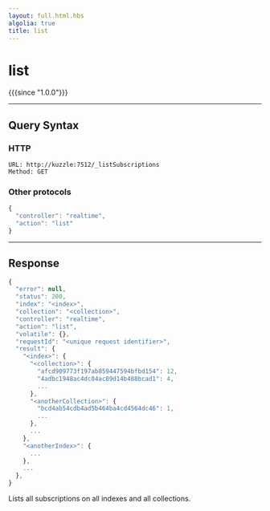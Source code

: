 ```yaml
---
layout: full.html.hbs
algolia: true
title: list
---
```



# list

{{{since "1.0.0"}}}


---

## Query Syntax

### HTTP

```http
URL: http://kuzzle:7512/_listSubscriptions
Method: GET
```

### Other protocols


```js
{
  "controller": "realtime",
  "action": "list"
}
```

---

## Response

```javascript
{
  "error": null,
  "status": 200,
  "index": "<index>",
  "collection": "<collection>",
  "controller": "realtime",
  "action": "list",
  "volatile": {},
  "requestId": "<unique request identifier>",
  "result": {
    "<index>": {
      "<collection>": {
        "afcd909773f197ab859447594bfbd154": 12,
        "4adbc1948ac4dc84ac89d14b488bcad1": 4,
        ...
      },
      "<anotherCollection>": {
        "bcd4ab54cdb4ad5b464ba4cd4564dc46": 1,
        ...
      },
      ...
    },
    "<anotherIndex>": {
      ...
    },
    ...
  },
}
```

Lists all subscriptions on all indexes and all collections.
